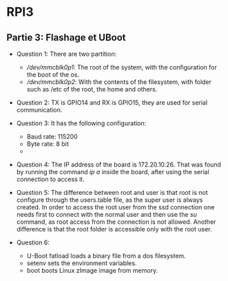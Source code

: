 # RPI3

## Partie 3: Flashage et UBoot

* Question 1: There are two partition:
  - */dev/mmcblk0p1*: The root of the system, with the configuration for the boot of the os.
  - */dev/mmcblk0p2*: With the contents of the filesystem, with folder such as /etc of the root, the home and others.

* Question 2: TX is GPIO14 and RX is GPIO15, they are used for serial communication.

* Question 3: It has the following configuration:
  - Baud rate: 115200
  - Byte rate: 8 bit
  - 

* Question 4: The IP address of the board is 172.20.10.26. That was found by running the command *ip a* inside the board, after using the serial connection to access it.

* Question 5: The difference between root and user is that root is not configure through the users.table file, as the super user is always created. In order to access the root user from the ssd connection one needs first to connect with the normal user and then use the *su* command, as root access from the connection is not allowed. Another difference is that the root folder is accessible only with the root user.

* Question 6:
  - U-Boot fatload loads a binary file from a dos filesystem.
  - setenv sets the environment variables.
  - boot boots Linux zImage image from memory.
